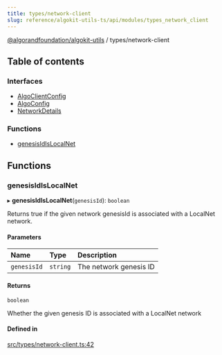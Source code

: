 ```yaml
---
title: types/network-client
slug: reference/algokit-utils-ts/api/modules/types_network_client
---
```


[@algorandfoundation/algokit-utils](/reference/algokit-utils-ts/api/overview) / types/network-client

## Table of contents

### Interfaces

- [AlgoClientConfig](/reference/algokit-utils-ts/api/interfaces/types_network_clientalgoclientconfig/)
- [AlgoConfig](/reference/algokit-utils-ts/api/interfaces/types_network_clientalgoconfig/)
- [NetworkDetails](/reference/algokit-utils-ts/api/interfaces/types_network_clientnetworkdetails/)

### Functions

- [genesisIdIsLocalNet](#genesisidislocalnet)

## Functions

### genesisIdIsLocalNet

▸ **genesisIdIsLocalNet**(`genesisId`): `boolean`

Returns true if the given network genesisId is associated with a LocalNet network.

#### Parameters

| Name        | Type     | Description            |
| :---------- | :------- | :--------------------- |
| `genesisId` | `string` | The network genesis ID |

#### Returns

`boolean`

Whether the given genesis ID is associated with a LocalNet network

#### Defined in

[src/types/network-client.ts:42](https://github.com/algorandfoundation/algokit-utils-ts/blob/main/src/types/network-client.ts#L42)

